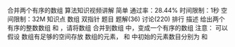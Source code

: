 
合并两个有序的数组
 算法知识视频讲解
简单  通过率：28.44%  时间限制：1秒  空间限制：32M
知识点
数组
双指针
题目
题解(36)
讨论(220)
排行
描述
给出两个有序的整数数组 和 ，请将数组 合并到数组 中，变成一个有序的数组
注意：
可以假设 数组有足够的空间存放 数组的元素， 和 中初始的元素数目分别为 和 
